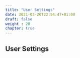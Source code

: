 ```yaml
---
title: "User Settings"
date: 2021-03-20T22:54:47+01:00
draft: false
weight : 20
chapter: true
---
```

## User Settings
